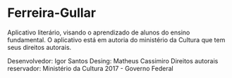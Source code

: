 # Ferreira-Gullar
Aplicativo literário, visando o aprendizado de alunos do ensino fundamental. O aplicativo está em autoria do ministério da Cultura que tem seus direitos autorais. 

Desenvolvedor: Igor Santos
Desing: Matheus Cassimiro
Direitos autorais reservador: Ministério da Cultura 2017 - Governo Federal
